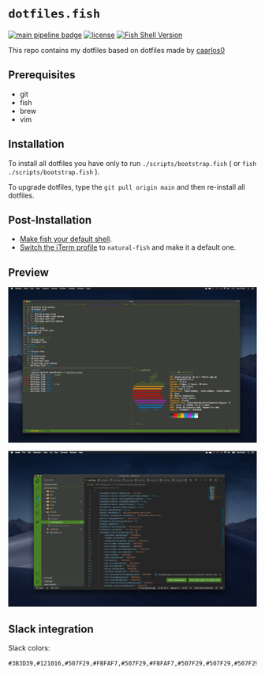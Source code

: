 # `dotfiles.fish`

[![main pipeline badge](https://img.shields.io/github/actions/workflow/status/pPrecel/dotfiles.fish/macOS.yml?branch=main&label=macOS%20integration&style=for-the-badge)](https://github.com/pPrecel/dotfiles.fish/actions)
[![license](https://img.shields.io/badge/License-MIT-brightgreen.svg?style=for-the-badge)](https://github.com/pPrecel/dotfiles.fish/blob/main/LICENSE)
[![Fish Shell Version](https://img.shields.io/badge/fish-≥v3.1.2-brightgreen?style=for-the-badge)](http://fishshell.com)

This repo contains my dotfiles based on dotfiles made by [caarlos0](https://github.com/caarlos0/dotfiles.fish)

## Prerequisites

- git
- fish
- brew
- vim

## Installation

To install all dotfiles you have only to run `./scripts/bootstrap.fish` ( or `fish ./scripts/bootstrap.fish` ).

To upgrade dotfiles, type the `git pull origin main` and then re-install all dotfiles.

## Post-Installation

- [Make fish your default shell](https://fishshell.com/docs/3.0/faq.html#faq-default).
- [Switch the iTerm profile](https://apple.stackexchange.com/a/388566) to `natural-fish` and make it a default one.

## Preview

![terminal](assets/iterm.png)

![ide](assets/vscode.png)

## Slack integration

Slack colors:

```text
#3B3D39,#121016,#507F29,#FBFAF7,#507F29,#FBFAF7,#507F29,#507F29,#507F29,#FBFAF7
```
